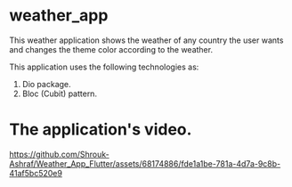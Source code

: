 # weather_app

This weather application shows the weather of any country the user wants and changes the theme color according to the weather.

This application uses the following technologies as:
1) Dio package.
2) Bloc (Cubit) pattern.

# The application's video.

https://github.com/Shrouk-Ashraf/Weather_App_Flutter/assets/68174886/fde1a1be-781a-4d7a-9c8b-41af5bc520e9

